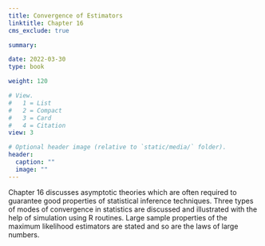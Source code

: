 ```yaml
---
title: Convergence of Estimators
linktitle: Chapter 16
cms_exclude: true

summary: 

date: 2022-03-30
type: book

weight: 120

# View.
#   1 = List
#   2 = Compact
#   3 = Card
#   4 = Citation
view: 3

# Optional header image (relative to `static/media/` folder).
header:
  caption: ""
  image: ""
---
```

Chapter 16 discusses asymptotic theories which are often required to guarantee good properties of statistical inference techniques.  Three types of modes of convergence  in statistics are discussed and illustrated with the help of simulation using R routines.  Large sample properties of the maximum likelihood estimators are stated and so are the laws of  large numbers. 
